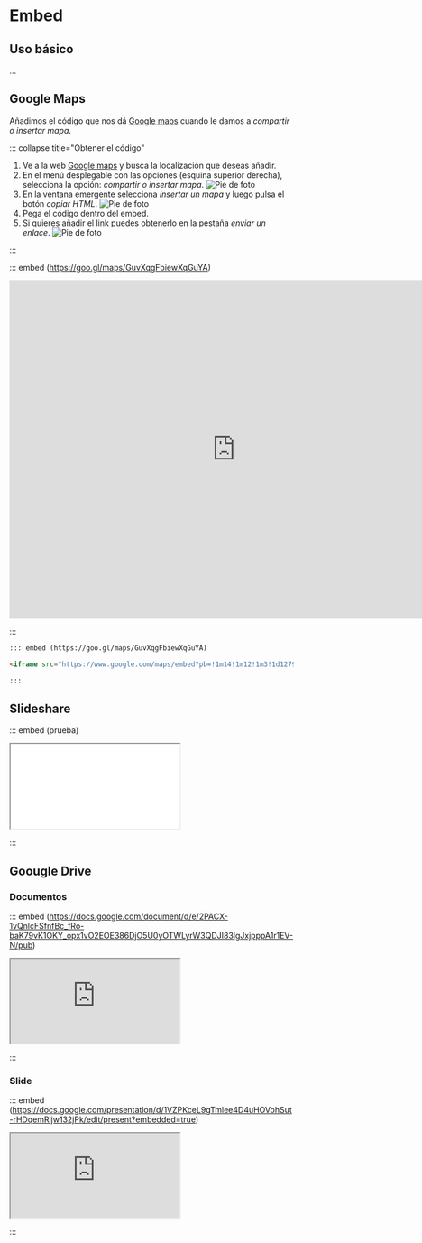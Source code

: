 # Embed

## Uso básico

...

## Google Maps

Añadimos el código que nos dá [Google maps](https://www.google.com/maps) cuando le damos a *compartir o insertar mapa*.

::: collapse title="Obtener el código"

1. Ve a la web [Google maps](https://www.google.com/maps) y busca la localización que deseas añadir.
2. En el menú desplegable con las opciones (esquina superior derecha), selecciona la opción: *compartir o insertar mapa*.
  ![Pie de foto](/assets/googleMapsTuto1.png)
3. En la ventana emergente selecciona *insertar un mapa* y luego pulsa el botón *copiar HTML*.
  ![Pie de foto](/assets/googleMapsTuto2.png)
4. Pega el código dentro del embed.
5. Si quieres añadir el link puedes obtenerlo en la pestaña *enviar un enlace*.
  ![Pie de foto](/assets/googleMapsTuto3.png)

:::

::: embed (https://goo.gl/maps/GuvXqgFbiewXqGuYA)

<iframe src="https://www.google.com/maps/embed?pb=!1m14!1m12!1m3!1d12792.996513924565!2d-4.272858730224609!3d36.716577599999994!2m3!1f0!2f0!3f0!3m2!1i1024!2i768!4f13.1!5e0!3m2!1ses!2ses!4v1590484143681!5m2!1ses!2ses" width="800" height="600" frameborder="0" style="border:0;" allowfullscreen="" aria-hidden="false" tabindex="0"></iframe>

:::

```markdown
::: embed (https://goo.gl/maps/GuvXqgFbiewXqGuYA)

<iframe src="https://www.google.com/maps/embed?pb=!1m14!1m12!1m3!1d12792.996513924565!2d-4.272858730224609!3d36.716577599999994!2m3!1f0!2f0!3f0!3m2!1i1024!2i768!4f13.1!5e0!3m2!1ses!2ses!4v1590484143681!5m2!1ses!2ses" width="800" height="600" frameborder="0" style="border:0;" allowfullscreen="" aria-hidden="false" tabindex="0"></iframe>

:::
```

## Slideshare

::: embed (prueba)

<iframe src="//www.slideshare.net/slideshow/embed_code/key/fzNpD2atBaupCF" allowfullscreen> </iframe>

:::


## Goougle Drive

### Documentos

::: embed (https://docs.google.com/document/d/e/2PACX-1vQnlcFSfnfBc_fRo-baK79vK1OKY_opx1vO2EOE386DjO5U0yOTWLyrW3QDJI83lgJxjpppA1r1EV-N/pub)

<iframe src="https://docs.google.com/document/d/e/2PACX-1vQnlcFSfnfBc_fRo-baK79vK1OKY_opx1vO2EOE386DjO5U0yOTWLyrW3QDJI83lgJxjpppA1r1EV-N/pub?embedded=true"></iframe>

:::

### Slide

::: embed (https://docs.google.com/presentation/d/1VZPKceL9gTmlee4D4uHOVohSut-rHDqemRljw132jPk/edit/present?embedded=true)

<iframe src="https://docs.google.com/presentation/d/1VZPKceL9gTmlee4D4uHOVohSut-rHDqemRljw132jPk/present?slide=id.p?embedded=true"></iframe>

:::
